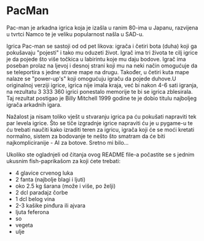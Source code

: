 # PacMan  

Pac-man je arkadna igrica koja je izašla u ranim 80-ima u Japanu, razvijena u tvrtci Namco te je veliku popularnost našla u SAD-u.  

Igrica Pac-man se sastoji od od pet likova: igrača i četiri bota (duha) koji ga pokušavaju "pojesti" i tako mu oduzeti život.
Igrač ima tri života te cilj igrice je da pojede što više točkica u labirintu koje mu daju bodove. Igrač ima poseban prolaz na ljevoj i desnoj strani koji mu na neki način omogućuje da se teleportira s jedne strane mape na drugu. Također, u četiri kuta mape nalaze se "power-up's" koji omogućuju igraču da pojede duhove.U originalnoj verziji igrice, igrica nije imala kraja, već bi nakon 4-6 sati igranja, na rezultatu 3 333 360 igrici ponestalo memorije te bi se igrica zblesirala. Taj rezultat postigao je Billy Mitchell 1999 godine te je dobio titulu najboljeg igrača arkadnih igara.

Nažalost ja nisam toliko vješt u stvaranju igrica pa ću pokušati napraviti tek par levela igrice.
Što se tiče izgradnje igrice napraviti ću je u pygame-u te ću trebati naučiti kako izraditi teren za igricu, igrača koji će se moći kretati normalno, sistem za bodovanje te nešto što smatram da će biti najkompliciranije - AI za botove. Sretno mi bilo...


Ukoliko ste ogladnjeli od čitanja ovog README file-a počastite se s jednim ukusnim fish-paprikašom za koji ćete trebati:
- 4 glavice crvenog luka
- 2 fanta (najbolje blagi i ljuti)
- oko 2.5 kg šarana (može i više, po želji)
- 2 dcl paradajz čorbe
- 1 dcl belog vina
- 2-3 kašike pinđura ili ajvara
- ljuta feferona
- so
- vegeta
- ulje
